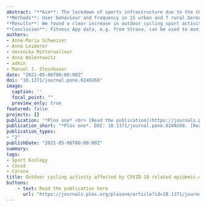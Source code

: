 ```yaml
---
abstract: "**Aim**: The lockdown of sports infrastructure due to the COVID-19 pandemic has substantially shifted people’s physical activity towards public green spaces. With Germany’s lockdown as one of the more severe governmentally imposed epidemic-control-decisions, we tested to what extent the frequency of outdoor cycling activities changed from March to June 2020.  \n
**Methods**: User behaviour and frequency in 15 urban and 7 rural German public green spaces was quantified using cycling data from the fitness application Strava. Changes in cycling activities were analysed with four different generalised linear models, correcting for factors like weather conditions and temporal changes in the user base of the fitness application.  \n
**Results**: We found a clear increase in outdoor cycling sport activities in urban public green spaces in response to epidemic-control decisions (e.g. increase by 81% in April relative to the expected value (95% CI [48%, 110%])). In contrast, biking in rural areas showed no significant change with epidemic-control-decisions in place.  \n
**Conclusion**: Fitness App data, e.g. from Strava, can be used to monitor visitor behaviour and frequency. The increase in outdoor cycling activities during epidemic control decisions likely reflects a shift of sport activities from indoor and team sports to outdoor and individual sports. This highlights the importance of accessible green space for maintaining physical fitness and health. Beyond this shift, it is likely that outdoor activities may be of particularly importance for stress relief in times of crisis such as the current COVID-19 pandemic."
authors:
- Anne-Maria Schweizer 
- Anna Leiderer
- Veronika Mitterwallner
- Anna Walentowitz
- admin
- Manuel J. Steinbauer  
date: "2021-05-06T00:00:00Z"
doi: "10.1371/journal.pone.0249268"
image:
  caption: ''
  focal_point: ""
  preview_only: true
featured: false
projects: []
publication: '*Plos one* <br> [Read the publication](https://journals.plos.org/plosone/article?id=10.1371/journal.pone.0249268)'
publication_short: "*Plos one*. DOI: 10.1371/journal.pone.0249268. [Read the publication](https://journals.plos.org/plosone/article?id=10.1371/journal.pone.0249268)"
publication_types:
- "2"
publishDate: "2021-05-06T00:00:00Z"
summary: 
tags:
- Sport Ecology
- Covid
- Corona
title: Outdoor cycling activity affected by COVID-19 related epidemic-control decisions
buttons:
    - text: Read the publication here
      url: "https://journals.plos.org/plosone/article?id=10.1371/journal.pone.0249268"
---
```


